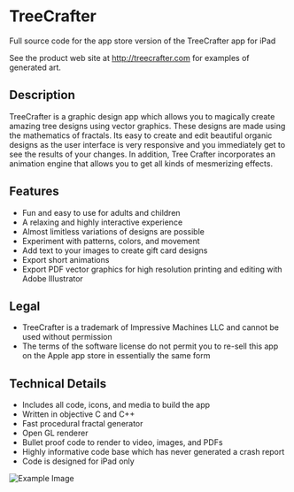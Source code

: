 # TreeCrafter
Full source code for the app store version of the TreeCrafter app for iPad

See the product web site at http://treecrafter.com for examples of generated art.

## Description
TreeCrafter is a graphic design app which allows you to magically create amazing tree designs using vector graphics. These designs are made using the mathematics of fractals. Its easy to create and edit beautiful organic designs as the user interface is very responsive and you immediately get to see the results of your changes. In addition, Tree Crafter incorporates an animation engine that allows you to get all kinds of mesmerizing effects.

## Features
* Fun and easy to use for adults and children
* A relaxing and highly interactive experience
* Almost limitless variations of designs are possible
* Experiment with patterns, colors, and movement
* Add text to your images to create gift card designs
* Export short animations
* Export PDF vector graphics for high resolution printing and editing with Adobe Illustrator

## Legal
* TreeCrafter is a trademark of Impressive Machines LLC and cannot be used without permission
* The terms of the software license do not permit you to re-sell this app on the Apple app store in essentially the same form

## Technical Details
* Includes all code, icons, and media to build the app
* Written in objective C and C++
* Fast procedural fractal generator
* Open GL renderer
* Bullet proof code to render to video, images, and PDFs
* Highly informative code base which has never generated a crash report
* Code is designed for iPad only

![Example Image](http://www.treecrafter.com/uploads/2/8/2/0/28206919/260222_orig.png)
